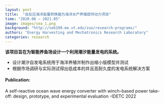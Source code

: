 ```yaml
---
layout: post
title:  "自反应海洋能量转换器为海洋水产养殖提供动力项目"
time: "2020.08 – 2021.05"
image: images/sea_1.png
background: "http://seb199.me.vt.edu/zuo/research-programs/"
authors: "Energy Harvesting and Mechatronics Research Laboratory"
categories: research
---
```

**该项目旨在为智能养鱼场设计一个利用潮汐能量发电的系统。** 
- 设计潮汐自发电系统用于海洋养殖并制作出缩小版模型并测试
- 根据市场调研与实际测试得出低成本的并且高耐久度的发电系统解决方案

#### **Publication:**
A self-reactive ocean wave energy converter with winch-based power take-off: design, prototype, and experimental evaluation -IDETC 2022
